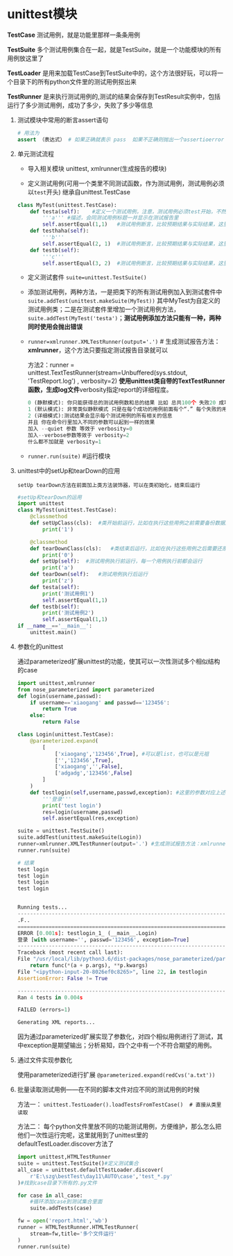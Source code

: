 # unittest模块

**TestCase** 测试用例，就是功能里那样一条条用例

**TestSuite** 多个测试用例集合在一起，就是TestSuite，就是一个功能模块的所有用例放这里了

**TestLoader** 是用来加载TestCase到TestSuite中的，这个方法很好玩，可以将一个目录下的所有python文件里的测试用例抠出来

**TestRunner** 是来执行测试用例的,测试的结果会保存到TestResult实例中，包括运行了多少测试用例，成功了多少，失败了多少等信息

1. 测试模块中常用的断言assert语句

    ```Python
    # 用法为
    assert （表达式） # 如果正确就表示 pass  如果不正确则抛出一个assertioerror

    ```

2. 单元测试流程

   - 导入相关模块 unittest, xmlrunner(生成报告的模块)

   - 定义测试用例(可用一个类里不同测试函数，作为测试用例，测试用例必须以`test`开头) 继承自unittest.TestCase

    ```Python
    class MyTest(unittest.TestCase):
        def testa(self):    #定义一个测试用例，注意，测试用例必须test开始，不然不会当做是测试用例
            '''a''' #描述，会同测试用例标题一并显示在测试报告里
            self.assertEqual(1,1)   #测试用例断言，比较预期结果与实际结果，这里1==1，显然结果是pass
        def testhaha(self):
            '''b'''
            self.assertEqual(2, 1)  #测试用例断言，比较预期结果与实际结果，这里2==1，显然结果是Fail
        def testb(self):
            '''c'''
            self.assertEqual(3, 2)  #测试用例断言，比较预期结果与实际结果，这里3==1，显然结果是Fail

    ```

   - 定义测试套件  `suite=unittest.TestSuite()`

   - 添加测试用例，两种方法，一是把类下的所有测试用例加入到测试套件中`suite.addTest(unittest.makeSuite(MyTest))` 其中MyTest为自定义的测试用例类；二是在测试套件里增加一个测试用例方法，`suite.addTest(MyTest('testa')`；**测试用例添加方法只能有一种，两种同时使用会抛出错误**

   - `runner=xmlrunner.XMLTestRunner(output='.')` # 生成测试报告方法：**xmlrunner**，这个方法只要指定测试报告目录就可以

     方法2：runner = unittest.TextTestRunner(stream=Unbuffered(sys.stdout, 'TestReport.log') , verbosity=2)
     **使用unittest类自带的TextTestRunner函数，生成log文件**verbosity指定report的详细程度。

       ```Python
       0 (静默模式): 你只能获得总的测试用例数和总的结果 比如 总共100个 失败20 成功80
       1 (默认模式): 非常类似静默模式 只是在每个成功的用例前面有个“.” 每个失败的用例前面有个 “F”
       2 (详细模式):测试结果会显示每个测试用例的所有相关的信息
       并且 你在命令行里加入不同的参数可以起到一样的效果
       加入 --quiet 参数 等效于 verbosity=0
       加入--verbose参数等效于 verbosity=2
       什么都不加就是 verbosity=1

       ```

   - `runner.run(suite)`   #运行模块

3. unittest中的setUp和tearDown的应用

    `setUp tearDown方法在前面加上类方法装饰器，可以在类初始化，结束后运行`

    ```Python
    #setUp和tearDown的运用
    import unittest
    class MyTest(unittest.TestCase):
        @classmethod
        def setUpClass(cls):  #类开始前运行，比如在执行这些用例之前需要备份数据库
            print('1')

        @classmethod
        def tearDownClass(cls):   #类结束后运行，比如在执行这些用例之后需要还原数据库
            print('0')
        def setUp(self):  #测试用例执行前运行，每一个用例执行前都会运行
            print('a')
        def tearDown(self):   #测试用例执行后运行
            print('z')
        def testa(self):
            print('测试用例1')
            self.assertEqual(1,1)
        def testb(self):
            print('测试用例2')
            self.assertEqual(1,1)
    if __name__=='__main__':
        unittest.main()
    ```

4. 参数化的unittest

    通过parameterized扩展unittest的功能，使其可以一次性测试多个相似结构的case

    ```Python
    import unittest,xmlrunner
    from nose_parameterized import parameterized
    def login(username,passwd):
        if username=='xiaogang' and passwd=='123456':
            return True
        else:
            return False

    class Login(unittest.TestCase):
        @parameterized.expand(
            [
                ['xiaogang','123456',True], #可以是list，也可以是元祖
                ['','123456',True],
                ['xiaogang','',False],
                ['adgadg','123456',False]
            ]
        )
        def testlogin(self,username,passwd,exception): #这里的参数对应上述列表里的元素，运行的时候会遍历上述列表里的二维列表直到所有元素都调用运行完成
            '''登录'''
            print('test login')
            res=login(username,passwd)
            self.assertEqual(res,exception)

    suite = unittest.TestSuite()
    suite.addTest(unittest.makeSuite(Login))
    runner=xmlrunner.XMLTestRunner(output='.') #生成测试报告方法：xmlrunner，这个方法只要指定测试报告目录就可以
    runner.run(suite)

    # 结果
    test login
    test login
    test login
    test login


    Running tests...
    ----------------------------------------------------------------------
    .F..
    ======================================================================
    ERROR [0.001s]: testlogin_1_ (__main__.Login)
    登录 [with username='', passwd='123456', exception=True]
    ----------------------------------------------------------------------
    Traceback (most recent call last):
    File "/usr/local/lib/python3.6/dist-packages/nose_parameterized/parameterized.py", line 392, in standalone_func
        return func(*(a + p.args), **p.kwargs)
    File "<ipython-input-20-8026ef0c8265>", line 22, in testlogin
    AssertionError: False != True

    ----------------------------------------------------------------------
    Ran 4 tests in 0.004s

    FAILED (errors=1)

    Generating XML reports...

    ```

    因为通过parameterized扩展实现了参数化，对四个相似用例进行了测试，其中exception是期望输出；分析易知，四个之中有一个不符合期望的用例。

5. 通过文件实现参数化

    使用parameterized进行扩展 `@parameterized.expand(redCvs('a.txt'))`

6. 批量读取测试用例——在不同的脚本文件对应不同的测试用例的时候

    方法一： `unittest.TestLoader().loadTestsFromTestCase()  # 直接从类里读取`

    方法二： 每个python文件里放不同的功能测试用例，方便维护，那么怎么把他们一次性运行完呢，这里就用到了unittest里的 defaultTestLoader.discover方法了

    ```Python
    import unittest,HTMLTestRunner
    suite = unittest.TestSuite()#定义测试集合
    all_case = unittest.defaultTestLoader.discover(
        r'E:\szg\bestTest\day11\AUTO\case','test_*.py'
    )#找到case目录下所有的.py文件

    for case in all_case:
        #循环添加case到测试集合里面
        suite.addTests(case)

    fw = open('report.html','wb')
    runner = HTMLTestRunner.HTMLTestRunner(
        stream=fw,title='多个文件运行'
    )
    runner.run(suite)
    ```
